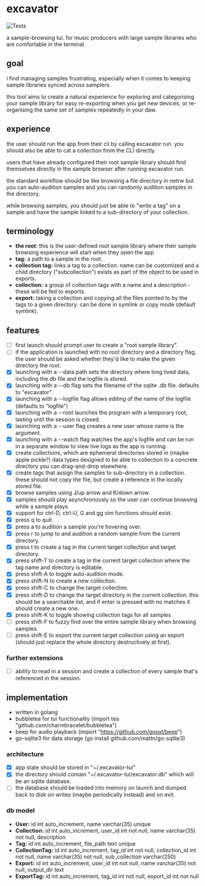 # excavator
![Tests](https://github.com/jesses-code-adventures/excavator/actions/workflows/formatting.yml/badge.svg)

a sample-browsing tui. for music producers with large sample libraries who are comfortable in the terminal.

## goal
i find managing samples frustrating, especially when it comes to keeping sample libraries synced across samplers.

this tool aims to create a natural experience for exploring and categorising your sample library for easy re-exporting when you get new devices, or re-organising the same set of samples repeatedly in your daw.

## experience
the user should run the app from their cli by calling excavator run. you should also be able to cat a collection from the CLI directly.

users that have already configured their root sample library should find themselves directly in the sample browser after running excavator run.

the standard workflow should be like browsing a file directory in netrw but you can auto-audition samples and you can randomly audition samples in the directory.

while browsing samples, you should just be able to "write a tag" on a sample and have the sample linked to a sub-directory of your collection.

## terminology
- **the root:** this is the user-defined root sample library where their sample browsing experience will start when they open the app
- **tag:** a path to a sample in the root.
- **collection tag:** links a tag to a collection. name can be customized and a child directory ("subcollection") exists as part of the object to be used in exports.
- **collection:** a group of collection tags with a name and a description - these will be fed to exports.
- **export:** taking a collection and copying all the files pointed to by the tags to a given directory. can be done in symlink or copy mode (default symlink).

## features
- [ ] first launch should prompt user to create a "root sample library".
- [ ] if the application is launched with no root directory and a directory flag, the user should be asked whether they'd like to make the given directory the root.
- [x] launching with a --data path sets the directory where long lived data, including the db file and the logfile is stored.
- [x] launching with a --db flag sets the filename of the sqlite .db file. defaults to "excavator".
- [x] launching with a --logfile flag allows editing of the name of the logfile (defaults to "logfile")
- [x] launching with a --root launches the program with a temporary root, lasting until the session is closed.
- [x] launching with a --user flag creates a new user whose name is the argument.
- [x] launching with a --watch flag watches the app's logfile and can be run in a separate window to view live logs as the app is running.
- [x] create collections, which are ephemeral directories stored in (maybe apple pickle?) data types designed to be able to collection to a concrete directory you can drag-and-drop elsewhere.
- [x] create tags that assign the samples to sub-directory in a collection. these should not copy the file, but create a reference in the locally stored file.
- [x] browse samples using J/up arrow and K/down arrow.
- [x] samples should play asynchronously so the user can continue browsing while a sample plays
- [x] support for ctrl-D, ctrl-U, G and gg vim functions should exist.
- [x] press q to quit.
- [x] press a to audition a sample you're hovering over.
- [x] press r to jump to and audition a random sample from the current directory.
- [x] press t to create a tag in the current target collection and target directory.
- [x] press shift-T to create a tag in the current target collection where the tag name and directory is editable.
- [x] press shift-A to toggle auto-audition mode.
- [x] press shift-N to create a new collection.
- [x] press shift-C to change the target collection.
- [x] press shift-D to change the target directory in the current collection. this should be a searchable list, and if enter is pressed with no matches it should create a new one.
- [x] press shift-K to toggle showing collection tags for all samples
- [ ] press shift-F to fuzzy find over the entire sample library when browsing samples.
- [ ] press shift-E to export the current target collection using an export (should just replace the whole directory destructively at first).

### further extensions
- [ ] ability to read in a session and create a collection of every sample that's referenced in the session.

## implementation
- written in golang
- bubbletea for tui functionality (import tea "github.com/charmbracelet/bubbletea")
- beep for audio playback (import "https://github.com/gopxl/beep")
- go-sqlite3 for data storage (go install github.com/mattn/go-sqlite3)

### architecture
- [x] app state should be stored in "~/.excavator-tui"
- [x] the directory should contain "~/.excavator-tui/excavator.db" which will be an sqlite database.
- [ ] the database should be loaded into memory on launch and dumped back to disk on writes (maybe periodically instead) and on exit.

### db model
- **User:** id int auto_increment, name varchar(35) unique
- **Collection:** id int auto_increment, user_id int not null, name varchar(35) not null, description
- **Tag:** id int auto_increment, file_path text unique
- **CollectionTag:** id int auto_increment, tag_id int not null, collection_id int not null, name varchar(35) not null, sub_collection varchar(250)
- **Export:** id int auto_increment, user_id int not null, name varchar(35) not null, output_dir text
- **ExportTag:** id int auto_increment, tag_id int not null, export_id int not null
